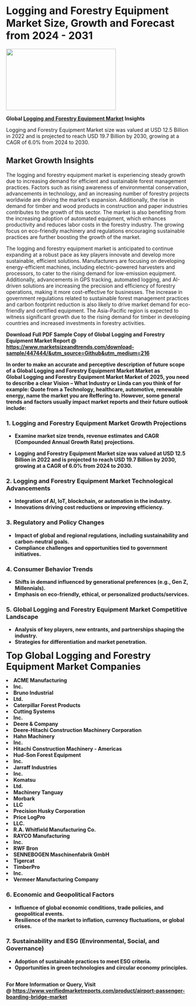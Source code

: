 <H1>Logging and Forestry Equipment Market Size, Growth and Forecast from 2024 - 2031</H1><img class="aligncenter size-medium wp-image-584254" src="https://thirdeyenews.in/wp-content/uploads/2024/09/Global-Market-Research-300x168.jpeg" alt="" width="300" height="168" /><p><strong>Global&nbsp;<a href="https://www.marketsizeandtrends.com/download-sample/447444/&amp;utm_source=Github&utm_medium=216">Logging and Forestry Equipment Market</a> Insights</strong></p><p>Logging and Forestry Equipment Market size was valued at USD 12.5 Billion in 2022 and is projected to reach USD 19.7 Billion by 2030, growing at a CAGR of 6.0% from 2024 to 2030.</p><p><h2>Market Growth Insights</h2> <p>The logging and forestry equipment market is experiencing steady growth due to increasing demand for efficient and sustainable forest management practices. Factors such as rising awareness of environmental conservation, advancements in technology, and an increasing number of forestry projects worldwide are driving the market's expansion. Additionally, the rise in demand for timber and wood products in construction and paper industries contributes to the growth of this sector. The market is also benefiting from the increasing adoption of automated equipment, which enhances productivity and reduces labor costs in the forestry industry. The growing focus on eco-friendly machinery and regulations encouraging sustainable practices are further boosting the growth of the market.</p> <p><strong></strong></p> <p>The logging and forestry equipment market is anticipated to continue expanding at a robust pace as key players innovate and develop more sustainable, efficient solutions. Manufacturers are focusing on developing energy-efficient machines, including electric-powered harvesters and processors, to cater to the rising demand for low-emission equipment. Additionally, advancements in GPS tracking, automated logging, and AI-driven solutions are increasing the precision and efficiency of forestry operations, making it more cost-effective for businesses. The increase in government regulations related to sustainable forest management practices and carbon footprint reduction is also likely to drive market demand for eco-friendly and certified equipment. The Asia-Pacific region is expected to witness significant growth due to the rising demand for timber in developing countries and increased investments in forestry activities.</p> <p><strong></p><p><span class=""><strong>Download Full PDF Sample Copy of Global Logging and Forestry Equipment Market Report</strong> @ <a href="https://www.marketsizeandtrends.com/download-sample/447444/&amp;utm_source=Github&utm_medium=216" target="_blank">https://www.marketsizeandtrends.com/download-sample/447444/&amp;utm_source=Github&utm_medium=216</a></span></p><p>In order to make an accurate and perceptive description of future scope of a Global&nbsp;Logging and Forestry Equipment Market Market as Global&nbsp;Logging and Forestry Equipment Market Market of 2025, you need to describe a clear Vision &ndash; What Industry or Linda can you think of for example: Quote from a Technology, healthcare, automotive, renewable energy, name the market you are Reffering to. However, some general trends and factors usually impact market reports and their future outlook include:</p><h3>1.&nbsp;<strong>Logging and Forestry Equipment Market Growth Projections</strong></h3><ul><li>Examine market size trends, revenue estimates and CAGR (Compounded Annual Growth Rate) projections.</li><li><p>Logging and Forestry Equipment Market size was valued at USD 12.5 Billion in 2022 and is projected to reach USD 19.7 Billion by 2030, growing at a CAGR of 6.0% from 2024 to 2030.</p></li></ul><h3>2.&nbsp;<strong>Logging and Forestry Equipment Market Technological Advancements</strong></h3><ul><li>Integration of AI, IoT, blockchain, or automation in the industry.</li><li>Innovations driving cost reductions or improving efficiency.</li></ul><h3>3.&nbsp;<strong>Regulatory and Policy Changes</strong></h3><ul><li>Impact of global and regional regulations, including sustainability and carbon-neutral goals.</li><li>Compliance challenges and opportunities tied to government initiatives.</li></ul><h3>4.&nbsp;<strong>Consumer Behavior Trends</strong></h3><ul><li>Shifts in demand influenced by generational preferences (e.g., Gen Z, Millennials).</li><li>Emphasis on eco-friendly, ethical, or personalized products/services.</li></ul><h3>5.&nbsp;<strong>Global Logging and Forestry Equipment Market Competitive Landscape</strong></h3><ul><li>Analysis of key players, new entrants, and partnerships shaping the industry.</li><li>Strategies for differentiation and market penetration.</li></ul><p data-pm-slice="1 1 []"><span style="color: inherit; font-family: inherit; font-size: 25px;">Top Global Logging and Forestry Equipment Market Companies</span></p><div class="" data-test-id=""><p><li>ACME Manufacturing</li><li> Inc.</li><li> Bruno Industrial</li><li> Ltd.</li><li> Caterpillar Forest Products</li><li> Cutting Systems</li><li> Inc.</li><li> Deere & Company</li><li> Deere-Hitachi Construction Machinery Corporation</li><li> Hahn Machinery</li><li> Inc.</li><li> Hitachi Construction Machinery - Americas</li><li> Hud-Son Forest Equipment</li><li> Inc.</li><li> Jarraff Industries</li><li> Inc.</li><li> Komatsu</li><li> Ltd.</li><li> Machinery Tanguay</li><li> Morbark</li><li> LLC</li><li> Precision Husky Corporation</li><li> Price LogPro</li><li> LLC.</li><li> R.A. Whitfield Manufacturing Co.</li><li> RAYCO Manufacturing</li><li> Inc.</li><li> RWF Bron</li><li> SENNEBOGEN Maschinenfabrik GmbH</li><li> Tigercat</li><li> TimberPro</li><li> Inc.</li><li> Vermeer Manufacturing Company</li></p></div><h3>6.&nbsp;<strong>Economic and Geopolitical Factors</strong></h3><ul><li>Influence of global economic conditions, trade policies, and geopolitical events.</li><li>Resilience of the market to inflation, currency fluctuations, or global crises.</li></ul><h3>7.&nbsp;<strong>Sustainability and ESG (Environmental, Social, and Governance)</strong></h3><ul><li>Adoption of sustainable practices to meet ESG criteria.</li><li>Opportunities in green technologies and circular economy principles.</li></ul><h2><strong style="font-size: 14px;">For More Information or Query, Visit @&nbsp;</strong><a style="background-color: #ffffff; font-size: 14px;" href="https://www.marketsizeandtrends.com/report/logging-and-forestry-equipment-market/" target="_blank">https://www.verifiedmarketreports.com/product/airport-passenger-boarding-bridge-market</a></h2>
